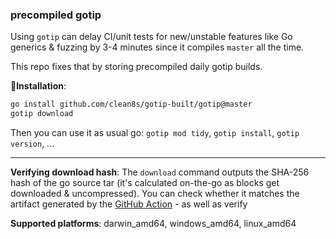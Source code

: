 ### precompiled gotip

Using `gotip` can delay
CI/unit tests for new/unstable features like Go generics & fuzzing by 3-4 minutes
since it compiles `master` all the time.

This repo fixes that by storing precompiled daily gotip builds.


💾**Installation**:
```bash
go install github.com/clean8s/gotip-built/gotip@master
gotip download
```
Then you can use it as usual go: `gotip mod tidy`, `gotip install`, `gotip version`, ...

---

**Verifying download hash**: The `download` command outputs
the SHA-256 hash of the go source tar (it's calculated on-the-go as blocks get downloaded & uncompressed).
You can check whether it matches the artifact generated by
the [GitHub Action](https://github.com/clean8s/gotip-built/actions/workflows/gotip-dw.yml) - as well as verify 

**Supported platforms**: darwin_amd64, windows_amd64, linux_amd64 